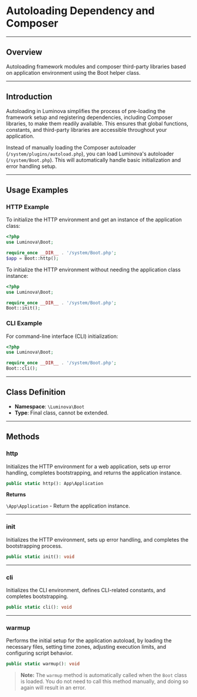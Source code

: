 # Autoloading Dependency and Composer

***

## Overview

Autoloading framework modules and composer third-party libraries based on application environment using the Boot helper class.

***

## Introduction

Autoloading in Luminova simplifies the process of pre-loading the framework setup and registering dependencies, including Composer libraries, to make them readily available. This ensures that global functions, constants, and third-party libraries are accessible throughout your application.

Instead of manually loading the Composer autoloader (`/system/plugins/autoload.php`), you can load Luminova's autoloader (`/system/Boot.php`). This will automatically handle basic initialization and error handling setup.

---
## Usage Examples

### HTTP Example

To initialize the HTTP environment and get an instance of the application class:

```php
<?php
use Luminova\Boot;

require_once __DIR__ . '/system/Boot.php';
$app = Boot::http();
```

To initialize the HTTP environment without needing the application class instance:

```php
<?php
use Luminova\Boot;

require_once __DIR__ . '/system/Boot.php';
Boot::init();
```

### CLI Example

For command-line interface (CLI) initialization:

```php
<?php
use Luminova\Boot;

require_once __DIR__ . '/system/Boot.php';
Boot::cli();
```

---

## Class Definition

* **Namespace**: `\Luminova\Boot`
* **Type**: Final class, cannot be extended.

---

## Methods

### http

Initializes the HTTP environment for a web application, sets up error handling, completes bootstrapping, and returns the application instance.

```php
public static http(): App\Application
```

**Returns**

`\App\Application` - Return the application instance.

---

### init

Initializes the HTTP environment, sets up error handling, and completes the bootstrapping process.

```php
public static init(): void
```

---

### cli

Initializes the CLI environment, defines CLI-related constants, and completes bootstrapping.

```php
public static cli(): void
```

---

### warmup

Performs the initial setup for the application autoload, by loading the necessary files, setting time zones, adjusting execution limits, and configuring script behavior.

```php
public static warmup(): void
```

> **Note:** The `warmup` method is automatically called when the `Boot` class is loaded. You do not need to call this method manually, and doing so again will result in an error.